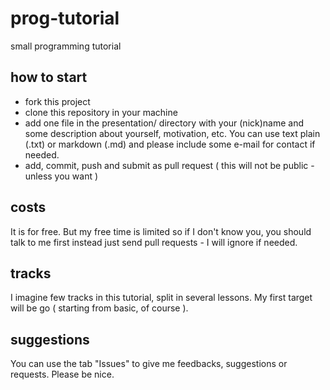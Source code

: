 # prog-tutorial
small programming tutorial

## how to start

* fork this project
* clone this repository in your machine
* add one file in the presentation/ directory with your (nick)name and some description about yourself, motivation, etc. You can use text plain (.txt) or markdown (.md) and please include some e-mail for contact if needed.
* add, commit, push and submit as pull request ( this will not be public - unless you want )

## costs

It is for free. But my free time is limited so if I don't know you, you should talk to me first instead just send pull requests - I will ignore if needed.

## tracks

I imagine few tracks in this tutorial, split in several lessons. My first target will be go ( starting from basic, of course ).

## suggestions

You can use the tab "Issues" to give me feedbacks, suggestions or requests. Please be nice.
